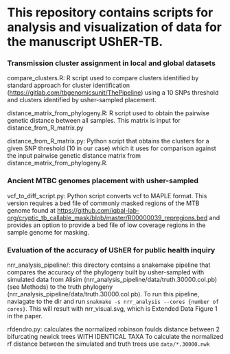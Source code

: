 # This repository contains scripts for analysis and visualization of data for the manuscript UShER-TB. 
### Transmission cluster assignment in local and global datasets
compare_clusters.R: R script used to compare clusters identified by standard approach for cluster identification (https://gitlab.com/tbgenomicsunit/ThePipeline) using a 10 SNPs threshold and clusters identified by usher-sampled placement.

distance_matrix_from_phylogeny.R: R script used to obtain the pairwise genetic distance between all samples. This matrix is input for distance_from_R_matrix.py

distance_from_R_matrix.py: Python script that obtains the clusters for a given SNP threshold (10 in our case) which it uses for comparison against the input pairwise genetic distance matrix from distance_matrix_from_phylogeny.R.

### Ancient MTBC genomes placement with usher-sampled 
vcf_to_diff_script.py: Python script converts vcf to MAPLE format. This version requires a bed file of commonly masked regions of the MTB genome found at https://github.com/iqbal-lab-org/cryptic_tb_callable_mask/blob/master/R00000039_repregions.bed and provides an option to provide a bed file of low coverage regions in the sample genome for masking. 

### Evaluation of the accuracy of UShER for public health inquiry
nrr_analysis_pipeline/: this directory contains a snakemake pipeline that compares the accuracy of the phylogeny built by usher-sampled with simulated data from Alisim (nrr_analysis_pipeline/data/truth.30000.col.pb)(see Methods) to the truth phylogeny (nrr_analysis_pipeline/data/truth.30000.col.pb). To run this pipeline, naviagate to the dir and run `snakmake -s nrr_analysis --cores {number of cores}`. This will result with nrr_visual.svg, which is Extended Data Figure 1 in the paper. 

rfdendro.py: calculates the normalized robinson foulds distance between 2 bifurcating newick trees WITH IDENTICAL TAXA
To calculate the normalized rf distance between the simulated and truth trees use `data/*.30000.nwk`










